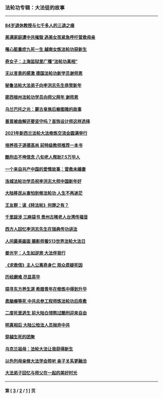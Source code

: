 ### 法轮功专辑：大法徒的故事
---
#### [84岁退休教授与七千多人的三退之缘](../../pages/nf1147481/n13796650.md?12130430) 
#### [美满家庭遭中共摧毁 逃美女孩紧急呼吁营救母亲](../../pages/nf1147481/n13792859.md?12130430) 
#### [罹心脏重症九死一生 越南女炼法轮功获新生](../../pages/nf1147481/n13732766.md?12130430) 
#### [奇女子：上海监狱里广播“法轮功真相”](../../pages/nf1147481/n13726443.md?12130430) 
#### [无以言表的感激 德国法轮功新学员谢师恩](../../pages/nf1147481/n13543790.md?12130430) 
#### [秘鲁法轮大法弟子向李洪志先生恭贺新年](../../pages/nf1147481/n13540182.md?12130430) 
#### [密西根州法轮功学员向师父拜年 谢师恩](../../pages/nf1147481/n13538183.md?12130430) 
#### [乌兰巴托之光：蒙古皇族后裔图雅的故事](../../pages/nf1147481/n13155759.md?12130430) 
#### [善意被曲解还要坚守吗？首饰设计师这样选择](../../pages/nf1147481/n13077575.md?12130430) 
#### [2021年新西兰法轮大法修炼交流会圆满举行](../../pages/nf1147481/n13033149.md?12130430) 
#### [培养孩子道德高尚 前特级教师推荐一本书](../../pages/nf1147481/n12938640.md?12130430) 
#### [酷刑击不垮信念 八旬老人帮助7.5万华人](../../pages/nf1147481/n12880712.md?12130430) 
#### [一个来自共产中国的爱情故事：营救未婚妻](../../pages/nf1147481/n12778386.md?12130430) 
#### [洛城法轮功学员祝李洪志大师中国新年好](../../pages/nf1147481/n12724685.md?12130430) 
#### [大陆移民从害怕到修法轮功 人生不再迷茫](../../pages/nf1147481/n12414325.md?12130430) 
#### [王友群：读《转法轮》何罪之有？](../../pages/nf1147481/n12408647.md?12130430) 
#### [千里跋涉 三麻袋书 贵州古稀老人台湾传福音](../../pages/nf1147481/n12198750.md?12130430) 
#### [西方人回忆李洪志先生在瑞典传功讲法](../../pages/nf1147481/n12099607.md?12130430) 
#### [人间最美画面 摄影师看513世界法轮大法日](../../pages/nf1147481/n12094118.md?12130430) 
#### [姜光宇：人生如逆旅 大法伴我行](../../pages/nf1147481/n12088664.md?12130430) 
#### [《求救信》主人公离奇身亡 观众质疑死因](../../pages/nf1147481/n11845215.md?12130430) 
#### [历经磨难 尽显英华](../../pages/nf1147481/n11723297.md?12130430) 
#### [探寻东方养生道 希腊青年在修炼中得到升华](../../pages/nf1147481/n11494502.md?12130430) 
#### [患脑瘤等死 中共总参工程师炼法轮功后痊愈](../../pages/nf1147481/n11466682.md?12130430) 
#### [二度死里逃生 前大陆白领熬过酷刑迎来自由](../../pages/nf1147481/n11368594.md?12130430) 
#### [明真相后 大陆公检法人员抛弃中共](../../pages/nf1147481/n11358618.md?12130430) 
#### [穿越生死的团聚](../../pages/nf1147481/n11258922.md?12130430) 
#### [乌克兰祖母：法轮大法让我获得新生](../../pages/nf1147481/n11269457.md?12130430) 
#### [以色列母亲修大法学会聆听 亲子关系更融洽](../../pages/nf1147481/n11268195.md?12130430) 
#### [大法弟子回忆与师父在一起的美好时光](../../pages/nf1147481/n11267759.md?12130430) 

---
#### 第 [ [3](./3.md?12130430) / [2](./2.md?12130430) / [1](./1.md?12130430) ] 页
